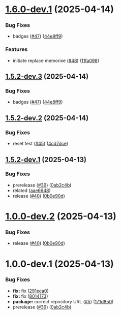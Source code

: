 # [1.6.0-dev.1](https://github.com/Arunkumarcs/rule-engine/compare/v1.5.2-dev.2...v1.6.0-dev.1) (2025-04-14)


### Bug Fixes

* badges ([#47](https://github.com/Arunkumarcs/rule-engine/issues/47)) ([44e8ff9](https://github.com/Arunkumarcs/rule-engine/commit/44e8ff9fa626f0d3654a07ade9f0a671c1b96a8b))


### Features

* initiate replace memorixe ([#48](https://github.com/Arunkumarcs/rule-engine/issues/48)) ([11fa098](https://github.com/Arunkumarcs/rule-engine/commit/11fa098b9b4219d497e2092101549cffc8214043))

## [1.5.2-dev.3](https://github.com/Arunkumarcs/rule-engine/compare/v1.5.2-dev.2...v1.5.2-dev.3) (2025-04-14)


### Bug Fixes

* badges ([#47](https://github.com/Arunkumarcs/rule-engine/issues/47)) ([44e8ff9](https://github.com/Arunkumarcs/rule-engine/commit/44e8ff9fa626f0d3654a07ade9f0a671c1b96a8b))

## [1.5.2-dev.2](https://github.com/Arunkumarcs/rule-engine/compare/v1.5.2-dev.1...v1.5.2-dev.2) (2025-04-14)


### Bug Fixes

* reset test ([#45](https://github.com/Arunkumarcs/rule-engine/issues/45)) ([4cd7dce](https://github.com/Arunkumarcs/rule-engine/commit/4cd7dce7a1d40b42a72d223d01859495cb0e48e3))

## [1.5.2-dev.1](https://github.com/Arunkumarcs/rule-engine/compare/v1.5.1...v1.5.2-dev.1) (2025-04-13)


### Bug Fixes

* prerelease ([#39](https://github.com/Arunkumarcs/rule-engine/issues/39)) ([0ab2c4b](https://github.com/Arunkumarcs/rule-engine/commit/0ab2c4bab4cddaea488ef7d200124604acc3d0a6))
* related ([aae6648](https://github.com/Arunkumarcs/rule-engine/commit/aae6648e8e5f801d9ecdc4b384c9daee161de137))
* release ([#40](https://github.com/Arunkumarcs/rule-engine/issues/40)) ([0b0e90d](https://github.com/Arunkumarcs/rule-engine/commit/0b0e90d9c0d245cf8078f8e55d36f9869b6dd094))

# [1.0.0-dev.2](https://github.com/Arunkumarcs/rule-engine/compare/v1.0.0-dev.1...v1.0.0-dev.2) (2025-04-13)


### Bug Fixes

* release ([#40](https://github.com/Arunkumarcs/rule-engine/issues/40)) ([0b0e90d](https://github.com/Arunkumarcs/rule-engine/commit/0b0e90d9c0d245cf8078f8e55d36f9869b6dd094))

# 1.0.0-dev.1 (2025-04-13)


### Bug Fixes

* **fix:** fix ([291eca0](https://github.com/Arunkumarcs/rule-engine/commit/291eca04389e487b1112172bdde6033889ef4acc))
* **fix:** fix ([8014173](https://github.com/Arunkumarcs/rule-engine/commit/8014173f8c460eac66fe3835f8ea6eca62e91b4b))
* **package:** correct repository URL ([#5](https://github.com/Arunkumarcs/rule-engine/issues/5)) ([171d850](https://github.com/Arunkumarcs/rule-engine/commit/171d85048b4355208bbd61337c212f17f7c2f416))
* prerelease ([#39](https://github.com/Arunkumarcs/rule-engine/issues/39)) ([0ab2c4b](https://github.com/Arunkumarcs/rule-engine/commit/0ab2c4bab4cddaea488ef7d200124604acc3d0a6))
